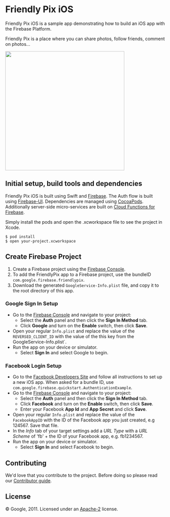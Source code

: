 # Friendly Pix iOS

Friendly Pix iOS is a sample app demonstrating how to build an iOS app with the Firebase Platform.

Friendly Pix is a place where you can share photos, follow friends, comment on photos...

<img src="https://raw.githubusercontent.com/firebase/friendlypix-ios/master/friendly-pix.png" width="375">

## Initial setup, build tools and dependencies

Friendly Pix iOS is built using Swift and [Firebase](https://firebase.google.com/docs/ios/setup). The Auth flow is built using [Firebase-UI](https://github.com/firebase/firebaseui-ios). Dependencies are managed using [CocoaPods](https://cocoapods.org/). Additionally server-side micro-services are built on [Cloud Functions for Firebase](https://firebase.google.com/docs/functions).

Simply install the pods and open the .xcworkspace file to see the project in Xcode.

```
$ pod install
$ open your-project.xcworkspace
```

## Create Firebase Project

1. Create a Firebase project using the [Firebase Console](https://firebase.google.com/console).
1. To add the FriendlyPix app to a Firebase project, use the bundleID `com.google.firebase.friendlypix`.
1. Download the generated `GoogleService-Info.plist` file, and copy it to the root directory of this app.

### Google Sign In Setup
- Go to the [Firebase Console](https://console.firebase.google.com) and navigate to your project:
  - Select the **Auth** panel and then click the **Sign In Method** tab.
  - Click **Google** and turn on the **Enable** switch, then click **Save**.
- Open your regular `Info.plist` and replace the value of the `REVERSED_CLIENT_ID` with the value of the this key from the GoogleService-Info.plist`.
- Run the app on your device or simulator.
    - Select **Sign In** and select Google to begin.

### Facebook Login Setup
- Go to the [Facebook Developers Site](https://developers.facebook.com) and follow all
  instructions to set up a new iOS app. When asked for a bundle ID, use
  `com.google.firebase.quickstart.AuthenticationExample`.
- Go to the [Firebase Console](https://console.firebase.google.com) and navigate to your project:
  - Select the **Auth** panel and then click the **Sign In Method** tab.
  - Click **Facebook** and turn on the **Enable** switch, then click **Save**.
  - Enter your Facebook **App Id** and **App Secret** and click **Save**.
- Open your regular `Info.plist` and replace the value of the `FacebookAppID` with the ID of the
  Facebook app you just created, e.g 124567. Save that file.
- In the *Info* tab of your target settings add a *URL Type* with a *URL Scheme* of 'fb' + the ID
  of your Facebook app, e.g. fb1234567.
- Run the app on your device or simulator.
    - Select **Sign In** and select Facebook to begin.


## Contributing

We'd love that you contribute to the project. Before doing so please read our [Contributor guide](../CONTRIBUTING.md).


## License

© Google, 2011. Licensed under an [Apache-2](../LICENSE) license.
